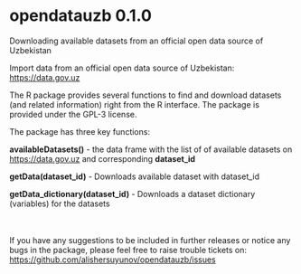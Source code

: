# opendatauzb 0.1.0
Downloading available datasets from an official open data source of Uzbekistan

Import data from an official open data source of Uzbekistan: https://data.gov.uz

The R package provides several functions to find and download datasets (and related information) right from the R interface. 
The package is provided under the GPL-3 license.

The package has three key functions:

**availableDatasets()** - the data frame with the list of of available datasets on https://data.gov.uz and corresponding **dataset_id**

**getData(dataset_id)** - Downloads available dataset with dataset_id

**getData_dictionary(dataset_id)** - Downloads a dataset dictionary (variables) for the datasets

<br><br>
If you have any suggestions to be included in further releases or notice any bugs in the package, please feel free to raise trouble tickets on: https://github.com/alishersuyunov/opendatauzb/issues
